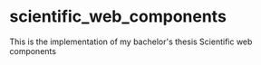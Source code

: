 # scientific_web_components
This is the implementation of my bachelor's thesis Scientific web components
